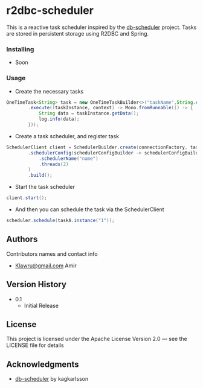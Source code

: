 # r2dbc-scheduler

This is a reactive task scheduler inspired by the [db-scheduler](https://github.com/kagkarlsson/db-scheduler) project.
Tasks are stored in persistent storage using R2DBC and Spring.

### Installing

* Soon

### Usage

* Create the necessary tasks

```java
OneTimeTask<String> task = new OneTimeTaskBuilder<>("taskName",String.class)
        .execute((taskInstance, context) -> Mono.fromRunnable(() -> {
            String data = taskInstance.getData();
            log.info(data);
        }));
```

* Create a task scheduler, and register task

```java
SchedulerClient client = SchedulerBuilder.create(connectionFactory, task, everyHourTask)
        .schedulerConfig(schedulerConfigBuilder -> schedulerConfigBuilder
            .schedulerName("name")
            .threads(2)
        )
        .build();
```

* Start the task scheduler

```java
client.start();
```

* And then you can schedule the task via the SchedulerClient
```java
scheduler.schedule(taskA.instance("1"));
```

## Authors

Contributors names and contact info

* Klawru@gmail.com Amir

## Version History

* 0.1
    * Initial Release

## License

This project is licensed under the Apache License Version 2.0 — see the LICENSE file for details

## Acknowledgments

* [db-scheduler](https://github.com/kagkarlsson/db-scheduler) by kagkarlsson